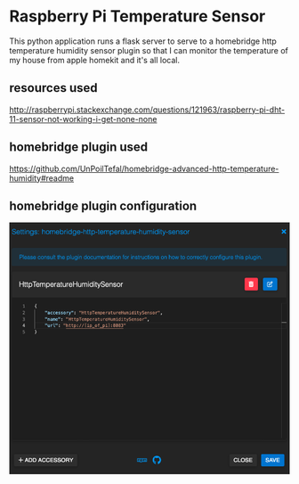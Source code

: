 # Raspberry Pi Temperature Sensor
This python application runs a flask server to serve to a homebridge
http temperature humidity sensor plugin so that I can monitor the
temperature of my house from apple homekit and it's all local.


## resources used
http://raspberrypi.stackexchange.com/questions/121963/raspberry-pi-dht-11-sensor-not-working-i-get-none-none

## homebridge plugin used
https://github.com/UnPoilTefal/homebridge-advanced-http-temperature-humidity#readme

## homebridge plugin configuration
![](images/config.png)
